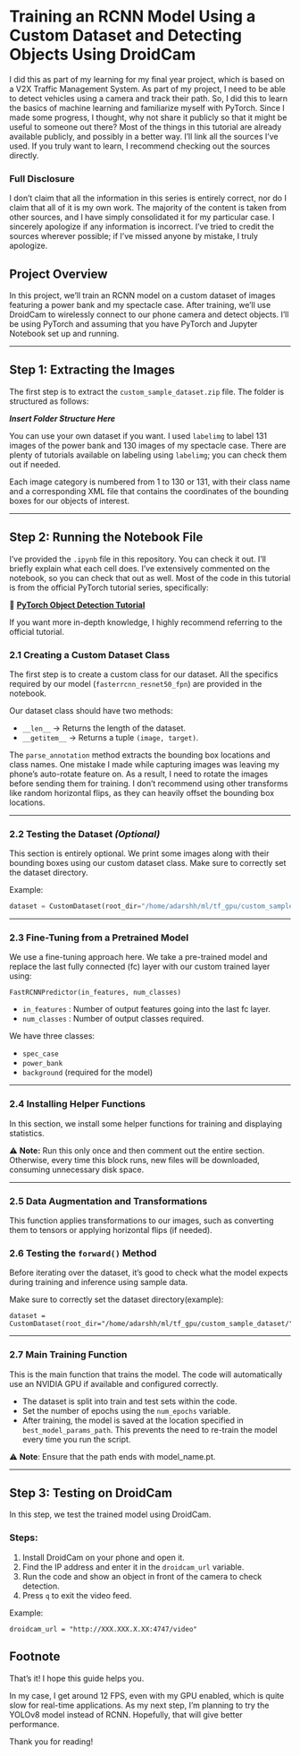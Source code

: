 # Training an RCNN Model Using a Custom Dataset and Detecting Objects Using DroidCam  

I did this as part of my learning for my final year project, which is based on a V2X Traffic Management System. As part of my project, I need to be able to detect vehicles using a camera and track their path. So, I did this to learn the basics of machine learning and familiarize myself with PyTorch. Since I made some progress, I thought, why not share it publicly so that it might be useful to someone out there? Most of the things in this tutorial are already available publicly, and possibly in a better way. I’ll link all the sources I’ve used. If you truly want to learn, I recommend checking out the sources directly.  

### Full Disclosure  
I don’t claim that all the information in this series is entirely correct, nor do I claim that all of it is my own work. The majority of the content is taken from other sources, and I have simply consolidated it for my particular case. I sincerely apologize if any information is incorrect. I’ve tried to credit the sources wherever possible; if I’ve missed anyone by mistake, I truly apologize.  

## Project Overview  
In this project, we’ll train an RCNN model on a custom dataset of images featuring a power bank and my spectacle case. After training, we’ll use DroidCam to wirelessly connect to our phone camera and detect objects. I’ll be using PyTorch and assuming that you have PyTorch and Jupyter Notebook set up and running.  

---

## Step 1: Extracting the Images  
The first step is to extract the `custom_sample_dataset.zip` file. The folder is structured as follows:  

**_Insert Folder Structure Here_**  

You can use your own dataset if you want. I used `labelimg` to label 131 images of the power bank and 130 images of my spectacle case. There are plenty of tutorials available on labeling using `labelimg`; you can check them out if needed.  

Each image category is numbered from 1 to 130 or 131, with their class name and a corresponding XML file that contains the coordinates of the bounding boxes for our objects of interest.  

---

## Step 2: Running the Notebook File  
I’ve provided the `.ipynb` file in this repository. You can check it out. I’ll briefly explain what each cell does. I’ve extensively commented on the notebook, so you can check that out as well. Most of the code in this tutorial is from the official PyTorch tutorial series, specifically:  

🔗 **[PyTorch Object Detection Tutorial](https://pytorch.org/tutorials/intermediate/torchvision_tutorial.html)**  

If you want more in-depth knowledge, I highly recommend referring to the official tutorial.  

### 2.1 Creating a Custom Dataset Class  
The first step is to create a custom class for our dataset. All the specifics required by our model (`fasterrcnn_resnet50_fpn`) are provided in the notebook.  

Our dataset class should have two methods:  
- `__len__` → Returns the length of the dataset.  
- `__getitem__` → Returns a tuple `(image, target)`.  

The `parse_annotation` method extracts the bounding box locations and class names. One mistake I made while capturing images was leaving my phone’s auto-rotate feature on. As a result, I need to rotate the images before sending them for training. I don’t recommend using other transforms like random horizontal flips, as they can heavily offset the bounding box locations.  

---

### 2.2 Testing the Dataset _(Optional)_  
This section is entirely optional. We print some images along with their bounding boxes using our custom dataset class. Make sure to correctly set the dataset directory.  

Example:  
```python
dataset = CustomDataset(root_dir="/home/adarshh/ml/tf_gpu/custom_sample_dataset/")
```
---
### 2.3 Fine-Tuning from a Pretrained Model
We use a fine-tuning approach here. We take a pre-trained model and replace the last fully connected (fc) layer with our custom trained layer using:
```
FastRCNNPredictor(in_features, num_classes)
```
- `in_features` : Number of output features going into the last fc layer.
- `num_classes` : Number of output classes required.

We have three classes:
- `spec_case`
- `power_bank`
- `background` (required for the model)
---
### 2.4 Installing Helper Functions
In this section, we install some helper functions for training and displaying statistics.

⚠ **Note:** Run this only once and then comment out the entire section. Otherwise, every time this block runs, new files will be downloaded, consuming unnecessary disk space.

---
### 2.5 Data Augmentation and Transformations
This function applies transformations to our images, such as converting them to tensors or applying horizontal flips (if needed).

### 2.6 Testing the `forward()` Method
Before iterating over the dataset, it’s good to check what the model expects during training and inference using sample data.

Make sure to correctly set the dataset directory(example):
```
dataset = CustomDataset(root_dir="/home/adarshh/ml/tf_gpu/custom_sample_dataset/")

```
---
### 2.7 Main Training Function
This is the main function that trains the model. The code will automatically use an NVIDIA GPU if available and configured correctly.
- The dataset is split into train and test sets within the code.
- Set the number of epochs using the `num_epochs` variable.
- After training, the model is saved at the location specified in `best_model_params_path`. This prevents the need to re-train the model every time you run the script.

⚠ **Note**: Ensure that the path ends with model_name.pt. 

---

## Step 3: Testing on DroidCam
In this step, we test the trained model using DroidCam.

### Steps:
1. Install DroidCam on your phone and open it.
2. Find the IP address and enter it in the `droidcam_url` variable.
3. Run the code and show an object in front of the camera to check detection.
4. Press `q` to exit the video feed.

Example:
```
droidcam_url = "http://XXX.XXX.X.XX:4747/video"
```

## Footnote
That’s it! I hope this guide helps you.

In my case, I get around 12 FPS, even with my GPU enabled, which is quite slow for real-time applications. As my next step, I’m planning to try the YOLOv8 model instead of RCNN. Hopefully, that will give better performance.

Thank you for reading!
